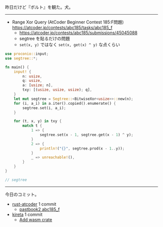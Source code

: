 昨日だけど『ボルト』を観た。犬。

---

- Range Xor Query (AtCoder Beginner Contest 185:F問題)
  <https://atcoder.jp/contests/abc185/tasks/abc185_f>
  - <https://atcoder.jp/contests/abc185/submissions/45045088>
  - segtree を貼るだけの問題
  - `set(x, y)` ではなく `set(x, get(x) ^ y)` な点くらい

```rust
use proconio::input;
use segtree::*;

fn main() {
    input! {
        n: usize,
        q: usize,
        a: [usize; n],
        txy: [(usize, usize, usize); q],
    }
    let mut segtree = Segtree::<BitwiseXor<usize>>::new(n);
    for (i, a_i) in a.iter().copied().enumerate() {
        segtree.set(i, a_i);
    }

    for (t, x, y) in txy {
        match t {
            1 => {
                segtree.set(x - 1, segtree.get(x - 1) ^ y);
            }
            2 => {
                println!("{}", segtree.prod(x - 1..y));
            }
            _ => unreachable!(),
        }
    }
}

// segtree
```

---

今日のコミット。

- [rust-atcoder](https://github.com/bouzuya/rust-atcoder) 1 commit
  - [pastbook2 abc185_f](https://github.com/bouzuya/rust-atcoder/commit/332f208d250fa9657f419137754ff747eb68b11f)
- [kireta](https://github.com/bouzuya/kireta) 1 commit
  - [Add wasm crate](https://github.com/bouzuya/kireta/commit/3df23d03dee2a28cea0579f246053859d97e6d0d)

